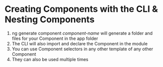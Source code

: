 # Creating Components with the CLI & Nesting Components
01. ng generate component *component-name* will generate a folder and files for your Component in the app folder
02. The CLI will also import and declare the Component in the module
03. You can use Component selectors in any other template of any other Component
04. They can also be used multiple times